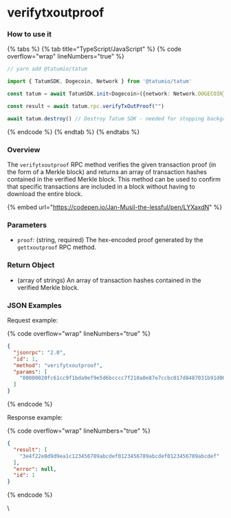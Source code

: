 # verifytxoutproof

### How to use it

{% tabs %}
{% tab title="TypeScript/JavaScript" %}
{% code overflow="wrap" lineNumbers="true" %}
```typescript
// yarn add @tatumio/tatum

import { TatumSDK, Dogecoin, Network } from '@tatumio/tatum'

const tatum = await TatumSDK.init<Dogecoin>({network: Network.DOGECOIN})

const result = await tatum.rpc.verifyTxOutProof("")

await tatum.destroy() // Destroy Tatum SDK - needed for stopping background jobs
```
{% endcode %}
{% endtab %}
{% endtabs %}

### Overview

The `verifytxoutproof` RPC method verifies the given transaction proof (in the form of a Merkle block) and returns an array of transaction hashes contained in the verified Merkle block. This method can be used to confirm that specific transactions are included in a block without having to download the entire block.

{% embed url="https://codepen.io/Jan-Musil-the-lessful/pen/LYXaxdN" %}

### Parameters

* `proof`: (string, required) The hex-encoded proof generated by the `gettxoutproof` RPC method.

### Return Object

* (array of strings) An array of transaction hashes contained in the verified Merkle block.

### JSON Examples

Request example:

{% code overflow="wrap" lineNumbers="true" %}
```json
{
  "jsonrpc": "2.0",
  "id": 1,
  "method": "verifytxoutproof",
  "params": [
    "00000020fc61cc9f1bda9ef9e5d6bcccc7f210a0e87e7ccbc017d8487031b91d0000000047451bc9b84a546eafbe39baedb3cda967ea57cf1ab650b24d88395f2e4e3d413e4f22e8d9d9ea1c000000000102000000010000000000000000000000000000000000000000000000000000000000000000ffffffff0100f2052a01000000434104e70b81e35e7cf03f6238471f7d9c903d48aea7c1d067e3010b9000000000000"
  ]
}
```
{% endcode %}

Response example:

{% code overflow="wrap" lineNumbers="true" %}
```json
{
  "result": [
    "3e4f22e8d9d9ea1c123456789abcdef0123456789abcdef0123456789abcdef"
  ],
  "error": null,
  "id": 1
}
```
{% endcode %}

\
